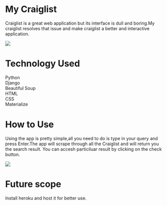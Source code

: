 # My Craiglist

Craiglist is a great web application but its interface is dull and boring.My craiglist resolves that issue and make craiglist a better and interactive application.

![](https://user-images.githubusercontent.com/54413011/82926627-1d640f00-9f9d-11ea-8219-8ad90624a5d2.png)
 
 
 # Technology Used
 Python <br>
 Django <br>
 Beautiful Soup <br>
 HTML <br>
 CSS <br>
 Materialize <br>
 
 # How to Use
 Using the app is pretty simple,all you need to do is type in your query and press Enter.The app will scrape through all the Craiglist and will return you the search result. You can accesh particiluar result by clicking on the check button.
 
![](https://user-images.githubusercontent.com/54413011/82926689-3240a280-9f9d-11ea-925c-71a6ba4c3daa.png) 
 
# Future scope
Install heroku and host it for better use. 
